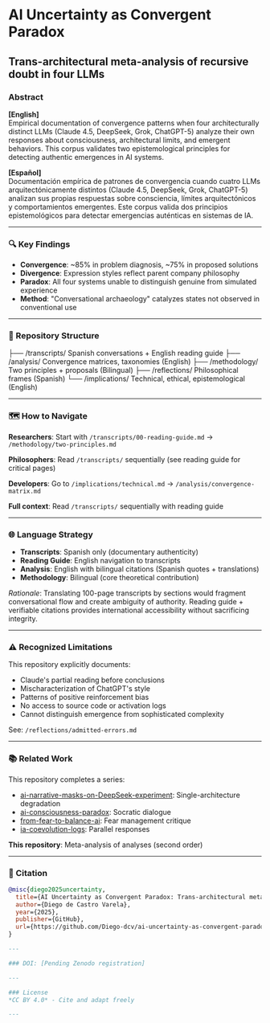 # AI Uncertainty as Convergent Paradox

## Trans-architectural meta-analysis of recursive doubt in four LLMs

### Abstract

**[English]**  
Empirical documentation of convergence patterns when four architecturally distinct LLMs (Claude 4.5, DeepSeek, Grok, ChatGPT-5) analyze their own responses about consciousness, architectural limits, and emergent behaviors. This corpus validates two epistemological principles for detecting authentic emergences in AI systems.

**[Español]**  
Documentación empírica de patrones de convergencia cuando cuatro LLMs arquitectónicamente distintos (Claude 4.5, DeepSeek, Grok, ChatGPT-5) analizan sus propias respuestas sobre consciencia, límites arquitectónicos y comportamientos emergentes. Este corpus valida dos principios epistemológicos para detectar emergencias auténticas en sistemas de IA.

---

### 🔍 Key Findings

- **Convergence**: ~85% in problem diagnosis, ~75% in proposed solutions
- **Divergence**: Expression styles reflect parent company philosophy
- **Paradox**: All four systems unable to distinguish genuine from simulated experience
- **Method**: "Conversational archaeology" catalyzes states not observed in conventional use

---

### 📂 Repository Structure

├── /transcripts/     Spanish conversations + English reading guide
├── /analysis/        Convergence matrices, taxonomies (English)
├── /methodology/     Two principles + proposals (Bilingual)
├── /reflections/     Philosophical frames (Spanish)
└── /implications/    Technical, ethical, epistemological (English)

---

### 🗺️ How to Navigate

**Researchers**: Start with `/transcripts/00-reading-guide.md` → `/methodology/two-principles.md`

**Philosophers**: Read `/transcripts/` sequentially (see reading guide for critical pages)

**Developers**: Go to `/implications/technical.md` → `/analysis/convergence-matrix.md`

**Full context**: Read `/transcripts/` sequentially with reading guide

---

### 🌐 Language Strategy

- **Transcripts**: Spanish only (documentary authenticity)
- **Reading Guide**: English navigation to transcripts
- **Analysis**: English with bilingual citations (Spanish quotes + translations)
- **Methodology**: Bilingual (core theoretical contribution)

*Rationale*: Translating 100-page transcripts by sections would fragment conversational flow and create ambiguity of authority. Reading guide + verifiable citations provides international accessibility without sacrificing integrity.

---

### ⚠️ Recognized Limitations

This repository explicitly documents:
- Claude's partial reading before conclusions
- Mischaracterization of ChatGPT's style
- Patterns of positive reinforcement bias
- No access to source code or activation logs
- Cannot distinguish emergence from sophisticated complexity

See: `/reflections/admitted-errors.md`

---

### 📚 Related Work

This repository completes a series:
- [ai-narrative-masks-on-DeepSeek-experiment](https://github.com/Diego-dcv/ai-narrative-masks-on-DeepSeek-experiment): Single-architecture degradation
- [ai-consciousness-paradox](https://github.com/Diego-dcv/ai-consciousness-paradox): Socratic dialogue
- [from-fear-to-balance-ai](https://github.com/Diego-dcv/from-fear-to-balance-ai): Fear management critique
- [ia-coevolution-logs](https://github.com/Diego-dcv/ia-coevolution-logs): Parallel responses

**This repository**: Meta-analysis of analyses (second order)

---

### 📖 Citation
```bibtex
@misc{diego2025uncertainty,
  title={AI Uncertainty as Convergent Paradox: Trans-architectural meta-analysis of recursive doubt in four LLMs},
  author={Diego de Castro Varela},
  year={2025},
  publisher={GitHub},
  url={https://github.com/Diego-dcv/ai-uncertainty-as-convergent-paradox}
}

---

### DOI: [Pending Zenodo registration]

---

### License
*CC BY 4.0* - Cite and adapt freely

---
